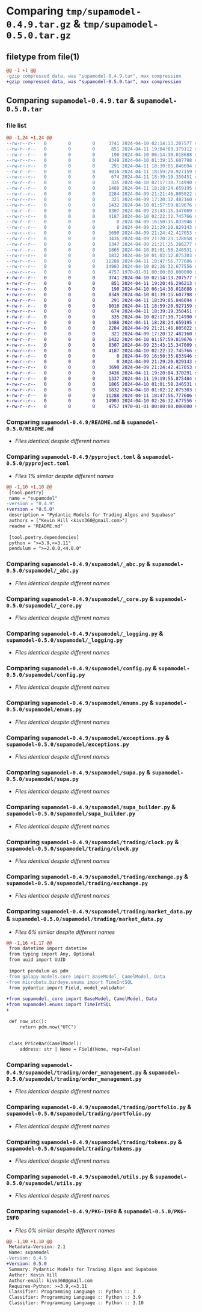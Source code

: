 # Comparing `tmp/supamodel-0.4.9.tar.gz` & `tmp/supamodel-0.5.0.tar.gz`

## filetype from file(1)

```diff
@@ -1 +1 @@
-gzip compressed data, was "supamodel-0.4.9.tar", max compression
+gzip compressed data, was "supamodel-0.5.0.tar", max compression
```

## Comparing `supamodel-0.4.9.tar` & `supamodel-0.5.0.tar`

### file list

```diff
@@ -1,24 +1,24 @@
--rw-r--r--   0        0        0     3741 2024-04-10 02:14:13.207577 supamodel-0.4.9/README.md
--rw-r--r--   0        0        0      851 2024-04-11 19:04:03.379112 supamodel-0.4.9/pyproject.toml
--rw-r--r--   0        0        0      190 2024-04-10 06:14:30.018688 supamodel-0.4.9/supamodel/__init__.py
--rw-r--r--   0        0        0     8349 2024-04-10 01:39:15.607798 supamodel-0.4.9/supamodel/_abc.py
--rw-r--r--   0        0        0      291 2024-04-11 18:39:05.846694 supamodel-0.4.9/supamodel/_client.py
--rw-r--r--   0        0        0     8016 2024-04-11 18:59:20.927159 supamodel-0.4.9/supamodel/_core.py
--rw-r--r--   0        0        0      674 2024-04-11 18:39:19.350451 supamodel-0.4.9/supamodel/_logging.py
--rw-r--r--   0        0        0      335 2024-04-10 02:17:30.714990 supamodel-0.4.9/supamodel/_types.py
--rw-r--r--   0        0        0     1488 2024-04-11 18:28:24.659195 supamodel-0.4.9/supamodel/config.py
--rw-r--r--   0        0        0     2284 2024-04-09 21:21:46.805022 supamodel-0.4.9/supamodel/enums.py
--rw-r--r--   0        0        0      321 2024-04-09 17:20:12.482160 supamodel-0.4.9/supamodel/errors.py
--rw-r--r--   0        0        0     1432 2024-04-10 01:57:59.819676 supamodel-0.4.9/supamodel/exceptions.py
--rw-r--r--   0        0        0     8307 2024-04-09 23:43:15.347009 supamodel-0.4.9/supamodel/supa.py
--rw-r--r--   0        0        0     4187 2024-04-10 02:22:32.745766 supamodel-0.4.9/supamodel/supa_builder.py
--rw-r--r--   0        0        0        0 2024-04-09 16:50:35.833946 supamodel-0.4.9/supamodel/trading/__init__.py
--rw-r--r--   0        0        0        0 2024-04-09 21:29:20.829143 supamodel-0.4.9/supamodel/trading/assets.py
--rw-r--r--   0        0        0     3690 2024-04-09 21:24:42.417053 supamodel-0.4.9/supamodel/trading/clock.py
--rw-r--r--   0        0        0     3436 2024-04-09 21:20:23.128058 supamodel-0.4.9/supamodel/trading/exchange.py
--rw-r--r--   0        0        0     1347 2024-04-09 21:21:25.286277 supamodel-0.4.9/supamodel/trading/market_data.py
--rw-r--r--   0        0        0     1865 2024-04-10 01:01:58.246531 supamodel-0.4.9/supamodel/trading/order_management.py
--rw-r--r--   0        0        0     1832 2024-04-10 01:02:12.075303 supamodel-0.4.9/supamodel/trading/portfolio.py
--rw-r--r--   0        0        0    11288 2024-04-11 18:47:56.777606 supamodel-0.4.9/supamodel/trading/tokens.py
--rw-r--r--   0        0        0    14903 2024-04-10 02:26:32.677556 supamodel-0.4.9/supamodel/utils.py
--rw-r--r--   0        0        0     4757 1970-01-01 00:00:00.000000 supamodel-0.4.9/PKG-INFO
+-rw-r--r--   0        0        0     3741 2024-04-10 02:14:13.207577 supamodel-0.5.0/README.md
+-rw-r--r--   0        0        0      851 2024-04-11 19:20:46.296213 supamodel-0.5.0/pyproject.toml
+-rw-r--r--   0        0        0      190 2024-04-10 06:14:30.018688 supamodel-0.5.0/supamodel/__init__.py
+-rw-r--r--   0        0        0     8349 2024-04-10 01:39:15.607798 supamodel-0.5.0/supamodel/_abc.py
+-rw-r--r--   0        0        0      291 2024-04-11 18:39:05.846694 supamodel-0.5.0/supamodel/_client.py
+-rw-r--r--   0        0        0     8016 2024-04-11 18:59:20.927159 supamodel-0.5.0/supamodel/_core.py
+-rw-r--r--   0        0        0      674 2024-04-11 18:39:19.350451 supamodel-0.5.0/supamodel/_logging.py
+-rw-r--r--   0        0        0      335 2024-04-10 02:17:30.714990 supamodel-0.5.0/supamodel/_types.py
+-rw-r--r--   0        0        0     1488 2024-04-11 18:28:24.659195 supamodel-0.5.0/supamodel/config.py
+-rw-r--r--   0        0        0     2284 2024-04-09 21:21:46.805022 supamodel-0.5.0/supamodel/enums.py
+-rw-r--r--   0        0        0      321 2024-04-09 17:20:12.482160 supamodel-0.5.0/supamodel/errors.py
+-rw-r--r--   0        0        0     1432 2024-04-10 01:57:59.819676 supamodel-0.5.0/supamodel/exceptions.py
+-rw-r--r--   0        0        0     8307 2024-04-09 23:43:15.347009 supamodel-0.5.0/supamodel/supa.py
+-rw-r--r--   0        0        0     4187 2024-04-10 02:22:32.745766 supamodel-0.5.0/supamodel/supa_builder.py
+-rw-r--r--   0        0        0        0 2024-04-09 16:50:35.833946 supamodel-0.5.0/supamodel/trading/__init__.py
+-rw-r--r--   0        0        0        0 2024-04-09 21:29:20.829143 supamodel-0.5.0/supamodel/trading/assets.py
+-rw-r--r--   0        0        0     3690 2024-04-09 21:24:42.417053 supamodel-0.5.0/supamodel/trading/clock.py
+-rw-r--r--   0        0        0     3436 2024-04-11 19:20:04.370291 supamodel-0.5.0/supamodel/trading/exchange.py
+-rw-r--r--   0        0        0     1337 2024-04-11 19:19:55.875484 supamodel-0.5.0/supamodel/trading/market_data.py
+-rw-r--r--   0        0        0     1865 2024-04-10 01:01:58.246531 supamodel-0.5.0/supamodel/trading/order_management.py
+-rw-r--r--   0        0        0     1832 2024-04-10 01:02:12.075303 supamodel-0.5.0/supamodel/trading/portfolio.py
+-rw-r--r--   0        0        0    11288 2024-04-11 18:47:56.777606 supamodel-0.5.0/supamodel/trading/tokens.py
+-rw-r--r--   0        0        0    14903 2024-04-10 02:26:32.677556 supamodel-0.5.0/supamodel/utils.py
+-rw-r--r--   0        0        0     4757 1970-01-01 00:00:00.000000 supamodel-0.5.0/PKG-INFO
```

### Comparing `supamodel-0.4.9/README.md` & `supamodel-0.5.0/README.md`

 * *Files identical despite different names*

### Comparing `supamodel-0.4.9/pyproject.toml` & `supamodel-0.5.0/pyproject.toml`

 * *Files 1% similar despite different names*

```diff
@@ -1,10 +1,10 @@
 [tool.poetry]
 name = "supamodel"
-version = "0.4.9"
+version = "0.5.0"
 description = "Pydantic Models for Trading Algos and Supabase"
 authors = ["Kevin Hill <kivo360@gmail.com>"]
 readme = "README.md"
 
 [tool.poetry.dependencies]
 python = ">=3.9,<=3.11"
 pendulum = ">=2.0.0,<4.0.0"
```

### Comparing `supamodel-0.4.9/supamodel/_abc.py` & `supamodel-0.5.0/supamodel/_abc.py`

 * *Files identical despite different names*

### Comparing `supamodel-0.4.9/supamodel/_core.py` & `supamodel-0.5.0/supamodel/_core.py`

 * *Files identical despite different names*

### Comparing `supamodel-0.4.9/supamodel/_logging.py` & `supamodel-0.5.0/supamodel/_logging.py`

 * *Files identical despite different names*

### Comparing `supamodel-0.4.9/supamodel/config.py` & `supamodel-0.5.0/supamodel/config.py`

 * *Files identical despite different names*

### Comparing `supamodel-0.4.9/supamodel/enums.py` & `supamodel-0.5.0/supamodel/enums.py`

 * *Files identical despite different names*

### Comparing `supamodel-0.4.9/supamodel/exceptions.py` & `supamodel-0.5.0/supamodel/exceptions.py`

 * *Files identical despite different names*

### Comparing `supamodel-0.4.9/supamodel/supa.py` & `supamodel-0.5.0/supamodel/supa.py`

 * *Files identical despite different names*

### Comparing `supamodel-0.4.9/supamodel/supa_builder.py` & `supamodel-0.5.0/supamodel/supa_builder.py`

 * *Files identical despite different names*

### Comparing `supamodel-0.4.9/supamodel/trading/clock.py` & `supamodel-0.5.0/supamodel/trading/clock.py`

 * *Files identical despite different names*

### Comparing `supamodel-0.4.9/supamodel/trading/exchange.py` & `supamodel-0.5.0/supamodel/trading/exchange.py`

 * *Files identical despite different names*

### Comparing `supamodel-0.4.9/supamodel/trading/market_data.py` & `supamodel-0.5.0/supamodel/trading/market_data.py`

 * *Files 6% similar despite different names*

```diff
@@ -1,16 +1,17 @@
 from datetime import datetime
 from typing import Any, Optional
 from uuid import UUID
 
 import pendulum as pdm
-from galapy.models.core import BaseModel, CamelModel, Data
-from microbots.birdeye.enums import TimeIntSQL
 from pydantic import Field, model_validator
 
+from supamodel._core import BaseModel, CamelModel, Data
+from supamodel.enums import TimeIntSQL
+
 
 def now_utc():
     return pdm.now("UTC")
 
 
 class PriceBar(CamelModel):
     address: str | None = Field(None, repr=False)
```

### Comparing `supamodel-0.4.9/supamodel/trading/order_management.py` & `supamodel-0.5.0/supamodel/trading/order_management.py`

 * *Files identical despite different names*

### Comparing `supamodel-0.4.9/supamodel/trading/portfolio.py` & `supamodel-0.5.0/supamodel/trading/portfolio.py`

 * *Files identical despite different names*

### Comparing `supamodel-0.4.9/supamodel/trading/tokens.py` & `supamodel-0.5.0/supamodel/trading/tokens.py`

 * *Files identical despite different names*

### Comparing `supamodel-0.4.9/supamodel/utils.py` & `supamodel-0.5.0/supamodel/utils.py`

 * *Files identical despite different names*

### Comparing `supamodel-0.4.9/PKG-INFO` & `supamodel-0.5.0/PKG-INFO`

 * *Files 0% similar despite different names*

```diff
@@ -1,10 +1,10 @@
 Metadata-Version: 2.1
 Name: supamodel
-Version: 0.4.9
+Version: 0.5.0
 Summary: Pydantic Models for Trading Algos and Supabase
 Author: Kevin Hill
 Author-email: kivo360@gmail.com
 Requires-Python: >=3.9,<=3.11
 Classifier: Programming Language :: Python :: 3
 Classifier: Programming Language :: Python :: 3.9
 Classifier: Programming Language :: Python :: 3.10
```

